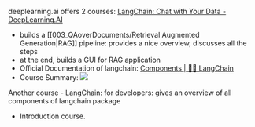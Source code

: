 deeplearning.ai offers 2 courses:
[LangChain: Chat with Your Data - DeepLearning.AI](https://learn.deeplearning.ai/courses/langchain-chat-with-your-data/lesson/1/introduction) 
- builds a [[003_QAoverDocuments/Retrieval Augmented Generation|RAG]] pipeline:  provides a nice overview, discusses all the steps 
- at the end, builds a GUI for RAG application
- Official Documentation of langchain: [Components | 🦜️🔗 LangChain](https://python.langchain.com/v0.2/docs/integrations/components/)
- Course Summary: ![](images/(ML%20Project)%20Question%20Answering%20Over%20Documents%2022Aug24_07-41.excalidraw)

Another course - LangChain: for developers: gives an overview of all components of langchain package 
- Introduction course. 